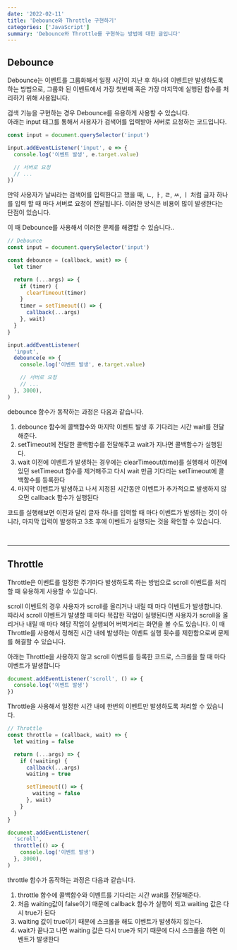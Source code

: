 ```yaml
---
date: '2022-02-11'
title: 'Debounce와 Throttle 구현하기'
categories: ['JavaScript']
summary: 'Debounce와 Throttle를 구현하는 방법에 대한 글입니다'
---
```


## Debounce

Debounce는 이벤트를 그룹화해서 일정 시간이 지난 후 하나의 이벤트만 발생하도록 하는 방법으로, 그룹화 된 이벤트에서 가장 첫번째 혹은 가장 마지막에 실행된 함수를 처리하기 위해 사용됩니다.

검색 기능을 구현하는 경우 Debounce를 유용하게 사용할 수 있습니다. <br/>
아래는 input 태그를 통해서 사용자가 검색어를 입력받아 서버로 요청하는 코드입니다.

```js
const input = document.querySelector('input')

input.addEventListener('input', e => {
  console.log('이벤트 발생', e.target.value)

  // 서버로 요청
  // ...
})
```

만약 사용자가 날씨라는 검색어를 입력한다고 했을 때, ㄴ, ㅏ, ㄹ, ㅆ, ㅣ 처럼 글자 하나를 입력 할 때 마다 서버로 요청이 전달됩니다. 이러한 방식은 비용이 많이 발생한다는 단점이 있습니다.

이 때 Debounce를 사용해서 이러한 문제를 해결할 수 있습니다..

```js
// Debounce
const input = document.querySelector('input')

const debounce = (callback, wait) => {
  let timer

  return (...args) => {
    if (timer) {
      clearTimeout(timer)
    }
    timer = setTimeout(() => {
      callback(...args)
    }, wait)
  }
}

input.addEventListener(
  'input',
  debounce(e => {
    console.log('이벤트 발생', e.target.value)

    // 서버로 요청
    // ...
  }, 3000),
)
```

debounce 함수가 동작하는 과정은 다음과 같습니다.

1. debounce 함수에 콜백함수와 마지막 이벤트 발생 후 기다리는 시간 wait를 전달해준다.
2. setTimeout에 전달한 콜백함수를 전달해주고 wait가 지나면 콜백함수가 실행된다.
3. wait 이전에 이벤트가 발생하는 경우에는 clearTimeout(time)를 실행해서 이전에 있던 setTimeout 함수를 제거해주고 다시 wait 만큼 기다리는 setTimeout에 콜백함수를 등록한다
4. 마지막 이벤트가 발생하고 나서 지정된 시간동안 이벤트가 추가적으로 발생하지 않으먼 callback 함수가 실행된다

코드를 실행해보면 이전과 달리 글자 하나를 입력할 때 마다 이벤트가 발생하는 것이 아니라, 마지막 입력이 발생하고 3초 후에 이벤트가 실행되는 것을 확인할 수 있습니다.

<br/>

---

## Throttle

Throttle은 이벤트를 일정한 주기마다 발생하도록 하는 방법으로 scroll 이벤트를 처리할 때 유용하게 사용할 수 있습니다.

scroll 이벤트의 경우 사용자가 scroll를 올리거나 내릴 때 마다 이벤트가 발생합니다. 따라서 scroll 이벤트가 발생할 때 마다 복잡한 작업이 실행된다면 사용자가 scroll을 올리거나 내릴 때 마다 해당 작업이 실행되어 버벅거리는 화면을 볼 수도 있습니다. 이 때 Throttle를 사용해서 정해진 시간 내에 발생하는 이벤트 실행 횟수를 제한함으로써 문제를 해결할 수 있습니다.

아래는 Throttle을 사용하지 않고 scroll 이벤트를 등록한 코드로, 스크롤을 할 때 마다 이벤트가 발생합니다

```js
document.addEventListener('scroll', () => {
  console.log('이벤트 발생')
})
```

Throttle을 사용해서 일정한 시간 내에 한번의 이벤트만 발생하도록 처리할 수 있습니다.

```js
// Throttle
const throttle = (callback, wait) => {
  let waiting = false

  return (...args) => {
    if (!waiting) {
      callback(...args)
      waiting = true

      setTimeout(() => {
        waiting = false
      }, wait)
    }
  }
}

document.addEventListener(
  'scroll',
  throttle(() => {
    console.log('이벤트 발생')
  }, 3000),
)
```

throttle 함수가 동작하는 과정은 다음과 같습니다.

1. throttle 함수에 콜백함수와 이벤트를 기다리는 시간 wait를 전달해준다.
2. 처음 waiting값이 false이기 때문에 callback 함수가 실행이 되고 waiting 값은 다시 true가 된다
3. waiting 값이 true이기 때문에 스크롤을 해도 이벤트가 발생하지 않는다.
4. wait가 끝나고 나면 waiting 값은 다시 true가 되기 때문에 다시 스크롤을 하면 이벤트가 발생한다
